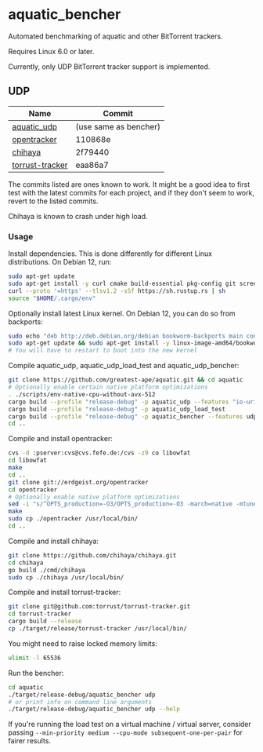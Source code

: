 # aquatic_bencher

Automated benchmarking of aquatic and other BitTorrent trackers.

Requires Linux 6.0 or later.

Currently, only UDP BitTorrent tracker support is implemented.

## UDP

| Name              | Commit                |
|-------------------|-----------------------|
| [aquatic_udp]     | (use same as bencher) |
| [opentracker]     | 110868e               |
| [chihaya]         | 2f79440               |
| [torrust-tracker] | eaa86a7               |

The commits listed are ones known to work. It might be a good idea to first
test with the latest commits for each project, and if they don't seem to work,
revert to the listed commits.

Chihaya is known to crash under high load.

[aquatic_udp]: https://github.com/greatest-ape/aquatic/
[opentracker]: http://erdgeist.org/arts/software/opentracker/
[chihaya]: https://github.com/chihaya/chihaya
[torrust-tracker]: https://github.com/torrust/torrust-tracker

### Usage

Install dependencies. This is done differently for different Linux
distributions. On Debian 12, run:

```sh
sudo apt-get update
sudo apt-get install -y curl cmake build-essential pkg-config git screen cvs zlib1g zlib1g-dev golang
curl --proto '=https' --tlsv1.2 -sSf https://sh.rustup.rs | sh
source "$HOME/.cargo/env"
```

Optionally install latest Linux kernel. On Debian 12, you can do so from backports:

```sh
sudo echo "deb http://deb.debian.org/debian bookworm-backports main contrib" >> /etc/apt/sources.list
sudo apt-get update && sudo apt-get install -y linux-image-amd64/bookworm-backports
# You will have to restart to boot into the new kernel
```

Compile aquatic_udp, aquatic_udp_load_test and aquatic_udp_bencher:

```sh
git clone https://github.com/greatest-ape/aquatic.git && cd aquatic
# Optionally enable certain native platform optimizations
. ./scripts/env-native-cpu-without-avx-512
cargo build --profile "release-debug" -p aquatic_udp --features "io-uring"
cargo build --profile "release-debug" -p aquatic_udp_load_test
cargo build --profile "release-debug" -p aquatic_bencher --features udp
cd ..
```

Compile and install opentracker:

```sh
cvs -d :pserver:cvs@cvs.fefe.de:/cvs -z9 co libowfat
cd libowfat
make
cd ..
git clone git://erdgeist.org/opentracker
cd opentracker
# Optionally enable native platform optimizations
sed -i "s/^OPTS_production=-O3/OPTS_production=-O3 -march=native -mtune=native/g" Makefile
make
sudo cp ./opentracker /usr/local/bin/
cd ..
```

Compile and install chihaya:

```sh
git clone https://github.com/chihaya/chihaya.git
cd chihaya
go build ./cmd/chihaya
sudo cp ./chihaya /usr/local/bin/
```

Compile and install torrust-tracker:

```sh
git clone git@github.com:torrust/torrust-tracker.git
cd torrust-tracker
cargo build --release 
cp ./target/release/torrust-tracker /usr/local/bin/
```

You might need to raise locked memory limits:

```sh
ulimit -l 65536
```

Run the bencher:

```sh
cd aquatic
./target/release-debug/aquatic_bencher udp
# or print info on command line arguments
./target/release-debug/aquatic_bencher udp --help
```

If you're running the load test on a virtual machine / virtual server, consider
passing `--min-priority medium --cpu-mode subsequent-one-per-pair` for fairer
results.

